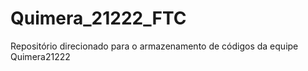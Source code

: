 # Quimera_21222_FTC
 Repositório direcionado para o armazenamento de códigos da equipe Quimera21222
